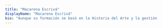 ```yaml
---
title: "Macarena Escrivá"
displayName: "Macarena Escrivá"
bio: "Aunque su formación se basó en la Historia del Arte y la gestión cultural, desde hace algunos años busca el equilibrio entre trabajo y pasión: periodismo y fotografía de viajes y gastronomía. Inquieta y entusiasta, colabora con medios nacionales e internacionales. Síguela para descubrir los sitios de moda pero también lugares recónditos del mundo."
---
```



